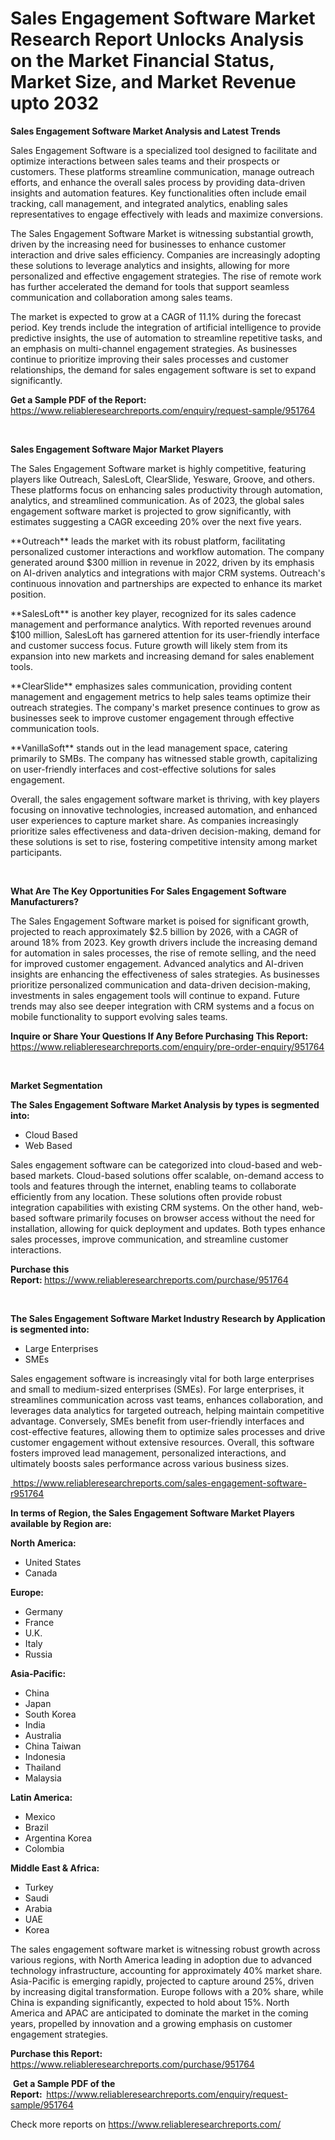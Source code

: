 <p><h1>Sales Engagement Software Market Research Report Unlocks Analysis on the Market Financial Status, Market Size, and Market Revenue upto 2032</h1></p><p><strong>Sales Engagement Software Market Analysis and Latest Trends</strong></p>
<p><p>Sales Engagement Software is a specialized tool designed to facilitate and optimize interactions between sales teams and their prospects or customers. These platforms streamline communication, manage outreach efforts, and enhance the overall sales process by providing data-driven insights and automation features. Key functionalities often include email tracking, call management, and integrated analytics, enabling sales representatives to engage effectively with leads and maximize conversions.</p><p>The Sales Engagement Software Market is witnessing substantial growth, driven by the increasing need for businesses to enhance customer interaction and drive sales efficiency. Companies are increasingly adopting these solutions to leverage analytics and insights, allowing for more personalized and effective engagement strategies. The rise of remote work has further accelerated the demand for tools that support seamless communication and collaboration among sales teams. </p><p>The market is expected to grow at a CAGR of 11.1% during the forecast period. Key trends include the integration of artificial intelligence to provide predictive insights, the use of automation to streamline repetitive tasks, and an emphasis on multi-channel engagement strategies. As businesses continue to prioritize improving their sales processes and customer relationships, the demand for sales engagement software is set to expand significantly.</p></p>
<p><strong>Get a Sample PDF of the Report:&nbsp;</strong> <a href="https://www.reliableresearchreports.com/enquiry/request-sample/951764?utm_campaign=3214&utm_medium=2&utm_source=Github&utm_content=ia&utm_term=06032025&utm_id=sales-engagement-software">https://www.reliableresearchreports.com/enquiry/request-sample/951764</a></p>
<p>&nbsp;</p>
<p><strong>Sales Engagement Software Major Market Players</strong></p>
<p><p>The Sales Engagement Software market is highly competitive, featuring players like Outreach, SalesLoft, ClearSlide, Yesware, Groove, and others. These platforms focus on enhancing sales productivity through automation, analytics, and streamlined communication. As of 2023, the global sales engagement software market is projected to grow significantly, with estimates suggesting a CAGR exceeding 20% over the next five years.</p><p>**Outreach** leads the market with its robust platform, facilitating personalized customer interactions and workflow automation. The company generated around $300 million in revenue in 2022, driven by its emphasis on AI-driven analytics and integrations with major CRM systems. Outreach's continuous innovation and partnerships are expected to enhance its market position.</p><p>**SalesLoft** is another key player, recognized for its sales cadence management and performance analytics. With reported revenues around $100 million, SalesLoft has garnered attention for its user-friendly interface and customer success focus. Future growth will likely stem from its expansion into new markets and increasing demand for sales enablement tools.</p><p>**ClearSlide** emphasizes sales communication, providing content management and engagement metrics to help sales teams optimize their outreach strategies. The company's market presence continues to grow as businesses seek to improve customer engagement through effective communication tools.</p><p>**VanillaSoft** stands out in the lead management space, catering primarily to SMBs. The company has witnessed stable growth, capitalizing on user-friendly interfaces and cost-effective solutions for sales engagement.</p><p>Overall, the sales engagement software market is thriving, with key players focusing on innovative technologies, increased automation, and enhanced user experiences to capture market share. As companies increasingly prioritize sales effectiveness and data-driven decision-making, demand for these solutions is set to rise, fostering competitive intensity among market participants.</p></p>
<p>&nbsp;</p>
<p><strong>What Are The Key Opportunities For Sales Engagement Software Manufacturers?</strong></p>
<p><p>The Sales Engagement Software market is poised for significant growth, projected to reach approximately $2.5 billion by 2026, with a CAGR of around 18% from 2023. Key growth drivers include the increasing demand for automation in sales processes, the rise of remote selling, and the need for improved customer engagement. Advanced analytics and AI-driven insights are enhancing the effectiveness of sales strategies. As businesses prioritize personalized communication and data-driven decision-making, investments in sales engagement tools will continue to expand. Future trends may also see deeper integration with CRM systems and a focus on mobile functionality to support evolving sales teams.</p></p>
<p><strong>Inquire or Share Your Questions If Any Before Purchasing This Report:</strong> <a href="https://www.reliableresearchreports.com/enquiry/pre-order-enquiry/951764?utm_campaign=3214&utm_medium=2&utm_source=Github&utm_content=ia&utm_term=06032025&utm_id=sales-engagement-software">https://www.reliableresearchreports.com/enquiry/pre-order-enquiry/951764</a></p>
<p>&nbsp;</p>
<p><strong>Market Segmentation</strong></p>
<p><strong>The Sales Engagement Software Market Analysis by types is segmented into:</strong></p>
<p><ul><li>Cloud Based</li><li>Web Based</li></ul></p>
<p><p>Sales engagement software can be categorized into cloud-based and web-based markets. Cloud-based solutions offer scalable, on-demand access to tools and features through the internet, enabling teams to collaborate efficiently from any location. These solutions often provide robust integration capabilities with existing CRM systems. On the other hand, web-based software primarily focuses on browser access without the need for installation, allowing for quick deployment and updates. Both types enhance sales processes, improve communication, and streamline customer interactions.</p></p>
<p><strong>Purchase this Report:&nbsp;</strong><a href="https://www.reliableresearchreports.com/purchase/951764?utm_campaign=3214&utm_medium=2&utm_source=Github&utm_content=ia&utm_term=06032025&utm_id=sales-engagement-software">https://www.reliableresearchreports.com/purchase/951764</a></p>
<p>&nbsp;</p>
<p><strong>The Sales Engagement Software Market Industry Research by Application is segmented into:</strong></p>
<p><ul><li>Large Enterprises</li><li>SMEs</li></ul></p>
<p><p>Sales engagement software is increasingly vital for both large enterprises and small to medium-sized enterprises (SMEs). For large enterprises, it streamlines communication across vast teams, enhances collaboration, and leverages data analytics for targeted outreach, helping maintain competitive advantage. Conversely, SMEs benefit from user-friendly interfaces and cost-effective features, allowing them to optimize sales processes and drive customer engagement without extensive resources. Overall, this software fosters improved lead management, personalized interactions, and ultimately boosts sales performance across various business sizes.</p></p>
<p><a href="https://www.reliableresearchreports.com/sales-engagement-software-r951764?utm_campaign=3214&utm_medium=2&utm_source=Github&utm_content=ia&utm_term=06032025&utm_id=sales-engagement-software">&nbsp;https://www.reliableresearchreports.com/sales-engagement-software-r951764</a></p>
<p><strong>In terms of Region, the Sales Engagement Software Market Players available by Region are:</strong></p>
<p>
    <p> <strong> North America: </strong>
        <ul>
            <li>United States</li>
            <li>Canada</li>
        </ul>
        </p> 
    <p> <strong> Europe: </strong>
        <ul>
            <li>Germany</li>
            <li>France</li>
            <li>U.K.</li>
            <li>Italy</li>
            <li>Russia</li>
        </ul>
        </p> 
    <p> <strong> Asia-Pacific: </strong>
        <ul>
            <li>China</li>
            <li>Japan</li>
            <li>South Korea</li>
            <li>India</li>
            <li>Australia</li>
            <li>China Taiwan</li>
            <li>Indonesia</li>
            <li>Thailand</li>
            <li>Malaysia</li>
        </ul>
        </p> 
    <p> <strong> Latin America: </strong>
        <ul>
            <li>Mexico</li>
            <li>Brazil</li>
            <li>Argentina Korea</li>
            <li>Colombia</li>
        </ul>
        </p> 
    <p> <strong> Middle East & Africa: </strong>
        <ul>
            <li>Turkey</li>
            <li>Saudi</li>
            <li>Arabia</li>
            <li>UAE</li>
            <li>Korea</li>
        </ul>
    </p>
    </p>
<p><p>The sales engagement software market is witnessing robust growth across various regions, with North America leading in adoption due to advanced technology infrastructure, accounting for approximately 40% market share. Asia-Pacific is emerging rapidly, projected to capture around 25%, driven by increasing digital transformation. Europe follows with a 20% share, while China is expanding significantly, expected to hold about 15%. North America and APAC are anticipated to dominate the market in the coming years, propelled by innovation and a growing emphasis on customer engagement strategies.</p></p>
<p><strong>Purchase this Report: </strong><a href="https://www.reliableresearchreports.com/purchase/951764?utm_campaign=3214&utm_medium=2&utm_source=Github&utm_content=ia&utm_term=06032025&utm_id=sales-engagement-software">https://www.reliableresearchreports.com/purchase/951764</a></p>
<p>&nbsp;<strong>Get a Sample PDF of the Report:&nbsp;&nbsp;</strong><a href="https://www.reliableresearchreports.com/enquiry/request-sample/951764?utm_campaign=3214&utm_medium=2&utm_source=Github&utm_content=ia&utm_term=06032025&utm_id=sales-engagement-software">https://www.reliableresearchreports.com/enquiry/request-sample/951764</a></p>
<p><strong></strong></p>
<p>Check more reports on <a href="https://www.reliableresearchreports.com/?utm_campaign=3214&utm_medium=2&utm_source=Github&utm_content=ia&utm_term=06032025&utm_id=sales-engagement-software">https://www.reliableresearchreports.com/</a></p>